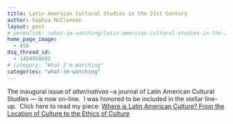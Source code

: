 ```yaml
---
title: Latin American Cultural Studies in the 21st Century
author: Sophia McClennen
layout: post
# permalink: /what-im-watching/latin-american-cultural-studies-in-the-21st-century/
home_page_image:
  - 456
dsq_thread_id:
  - 1454958602
# category: "What I'm Watching"
categories: "what-im-watching"
---
```

The inaugural issue of *alter/nativas* &#8211;a journal of Latin American Cultural Studies &#8212; is now on-line.  I was honored to be included in the stellar line-up.  Click here to read my piece: [Where is Latin American Culture? From the Location of Culture to the Ethics of Culture][1]

 [1]: http://alternativas.osu.edu/en/issues/autumn-2013/essays/where-is-latin-american-culture.html

